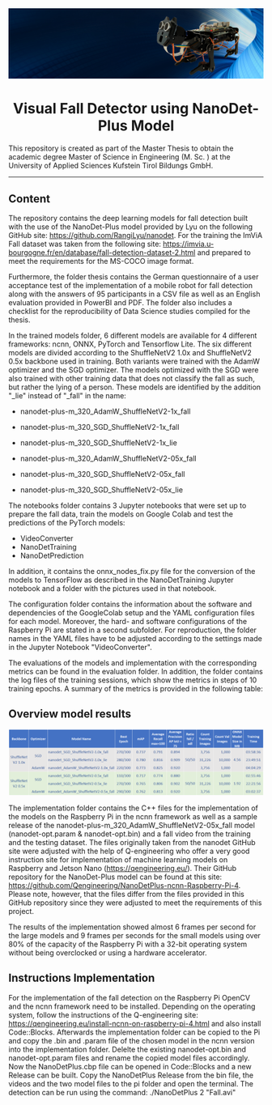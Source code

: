 <div align="center">

<img src="notebooks/pictures/Romeo.png" />

# Visual Fall Detector using NanoDet-Plus Model

</div>

This repository is created as part of the Master Thesis to obtain the academic degree Master of Science in Engineering (M. Sc. ) at the University of Applied Sciences Kufstein Tirol Bildungs GmbH. 

****
## Content

The repository contains the deep learning models for fall detection built with the use of the NanoDet-Plus model provided by Lyu on the following GitHub site: https://github.com/RangiLyu/nanodet. For the training the ImViA Fall dataset was taken from the following site: https://imvia.u-bourgogne.fr/en/database/fall-detection-dataset-2.html and prepared to meet the requirements for the MS-COCO image format.

Furthermore, the folder thesis contains the German questionnaire of a user acceptance test of the implementation of a mobile robot for fall detection along with the answers of 95 participants in a CSV file as well as an English evaluation provided in PowerBI and PDF. The folder also includes a checklist for the reproducibility of Data Science studies compiled for the thesis.

In the trained models folder, 6 different models are available for 4 different frameworks: ncnn, ONNX, PyTorch and Tensorflow Lite. The six different models are divided according to the ShuffleNetV2 1.0x and ShuffleNetV2 0.5x backbone used in training. Both variants were trained with the AdamW optimizer and the SGD optimizer. The models optimized with the SGD were also trained with other training data that does not classify the fall as such, but rather the lying of a person. These models are identified by the addition "_lie" instead of "_fall" in the name:

*  nanodet-plus-m_320_AdamW_ShuffleNetV2-1x_fall
*  nanodet-plus-m_320_SGD_ShuffleNetV2-1x_fall
*  nanodet-plus-m_320_SGD_ShuffleNetV2-1x_lie

*  nanodet-plus-m_320_AdamW_ShuffleNetV2-05x_fall
*  nanodet-plus-m_320_SGD_ShuffleNetV2-05x_fall
*  nanodet-plus-m_320_SGD_ShuffleNetV2-05x_lie

The notebooks folder contains 3 Jupyter notebooks that were set up to prepare the fall data, train the models on Google Colab and test the predictions of the PyTorch models:

*  VideoConverter
*  NanoDetTraining
*  NanoDetPrediction

In addition, it contains the onnx_nodes_fix.py file for the conversion of the models to TensorFlow as described in the NanoDetTraining Jupyter notebook and a folder with the pictures used in that notebook.

The configuration folder contains the information about the software and dependencies of the GoogleColab setup and the YAML configuration files for each model. Moreover, the hard- and software configurations of the Raspberry Pi are stated in a second subfolder. For reproduction, the folder names in the YAML files have to be adjusted according to the settings made in the Jupyter Notebook "VideoConverter".

The evaluations of the models and implementation with the corresponding metrics can be found in the evaluation folder. In addition, the folder contains the log files of the training sessions, which show the metrics in steps of 10 training epochs. A summary of the metrics is provided in the following table:

## Overview model results
<img src="notebooks/pictures/OverviewResultsModels.png" />

The implementation folder contains the C++ files for the implementation of the models on the Raspberry Pi in the ncnn framework as well as a sample release of the nanodet-plus-m_320_AdamW_ShuffleNetV2-05x_fall model (nanodet-opt.param & nanodet-opt.bin) and a fall video from the training and the testing dataset. The files originally taken from the nanodet GitHub site were adjusted with the help of Q-engineering who offer a very good instruction site for implementation of machine learning models on Raspberry and Jetson Nano (https://qengineering.eu/). Their GitHub repository for the NanoDet-Plus model can be found at this site: https://github.com/Qengineering/NanoDetPlus-ncnn-Raspberry-Pi-4. Please note, however, that the files differ from the files provided in this GitHub repository since they were adjusted to meet the requirements of this project.

The results of the implementation showed almost 6 frames per second for the large models and 9 frames per seconds for the small models using over 80% of the capacity of the Raspberry Pi with a 32-bit operating system without being overclocked or using a hardware accelerator.

## Instructions Implementation

For the implementation of the fall detection on the Raspberry Pi OpenCV and the ncnn framework need to be installed. Depending on the operating system, follow the instructions of the Q-engineering site: https://qengineering.eu/install-ncnn-on-raspberry-pi-4.html and also install Code::Blocks. Afterwards the implementation folder can be copied to the Pi and copy the .bin and .param file of the chosen model in the ncnn version into the implementation folder. Delelte the existing nanodet-opt.bin and nanodet-opt.param files and rename the copied model files accordingly. Now the NanoDetPlus.cbp file can be opened in Code::Blocks and a new Release can be built. Copy the NanoDetPlus Release from the bin file, the videos and the two model files to the pi folder and open the terminal. The detection can be run using the command: ./NanoDetPlus 2 "Fall.avi"

